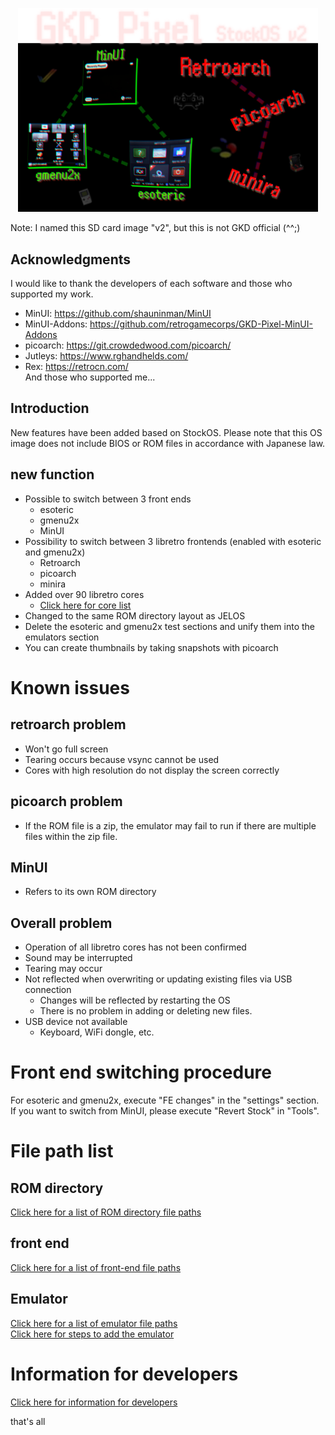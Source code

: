 
<p align="center">
  <img src="./asset/top.png" width="480">  
</p>

Note: I named this SD card image "v2", but this is not GKD official (^^;)  

## Acknowledgments
I would like to thank the developers of each software and those who supported my work.
- MinUI: https://github.com/shauninman/MinUI
- MinUI-Addons: https://github.com/retrogamecorps/GKD-Pixel-MinUI-Addons
- picoarch: https://git.crowdedwood.com/picoarch/
- Jutleys: https://www.rghandhelds.com/
- Rex: https://retrocn.com/  
And those who supported me...

## Introduction
New features have been added based on StockOS.
Please note that this OS image does not include BIOS or ROM files in accordance with Japanese law.

## new function
- Possible to switch between 3 front ends
   - esoteric
   - gmenu2x
   - MinUI
- Possibility to switch between 3 libretro frontends (enabled with esoteric and gmenu2x)
   - Retroarch
   - picoarch
   - minira
- Added over 90 libretro cores
   - [Click here for core list](./asset/sc01.png)
- Changed to the same ROM directory layout as JELOS
- Delete the esoteric and gmenu2x test sections and unify them into the emulators section
- You can create thumbnails by taking snapshots with picoarch

# Known issues
## retroarch problem
- Won't go full screen
- Tearing occurs because vsync cannot be used
- Cores with high resolution do not display the screen correctly

## picoarch problem
- If the ROM file is a zip, the emulator may fail to run if there are multiple files within the zip file.

## MinUI
- Refers to its own ROM directory

## Overall problem
- Operation of all libretro cores has not been confirmed
- Sound may be interrupted
- Tearing may occur
- Not reflected when overwriting or updating existing files via USB connection
   - Changes will be reflected by restarting the OS
   - There is no problem in adding or deleting new files.
- USB device not available
   - Keyboard, WiFi dongle, etc.

# Front end switching procedure
For esoteric and gmenu2x, execute "FE changes" in the "settings" section.  
If you want to switch from MinUI, please execute "Revert Stock" in "Tools".  

# File path list
## ROM directory
[Click here for a list of ROM directory file paths](./ROMDIRS.md)

## front end
[Click here for a list of front-end file paths](./FRONTENDDIRS.md)


## Emulator
[Click here for a list of emulator file paths](./EMUDIRS.md)  
[Click here for steps to add the emulator](./ADDEMU.md)

# Information for developers
[Click here for information for developers](./DEVINFO.md)


that's all